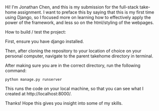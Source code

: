 Hi! I'm Jonathan Chen, and this is my submission for the full-stack take-home assignment. I want to preface this by saying that this is my first time using Django, so I focused more on learning how to effectively apply the power of the framework, and less so on the html/styling of the webpages. 

How to build / test the project:

First, ensure you have django installed.

Then, after cloning the repository to your location of choice on your personal computer, navigate to the parent takehome directory in terminal. 

After making sure you are in the correct directory, run the following command:

    python manage.py runserver

This runs the code on your local machine, so that you can see what I created at http://localhost:8000/.

Thanks! Hope this gives you insight into some of my skills.
